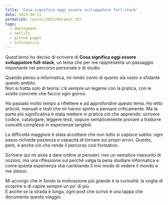 ```yaml
---
title: 'Cosa significa oggi essere sviluppatore full-stack'
date: 2023-04-11
permalink: /posts/2023/04/post-25/
tags:
  - deployment
  - netlify
  - github-pages
  - informatica
---
```


Quest’anno ho deciso di scrivere di **Cosa significa oggi essere sviluppatore full-stack**, un tema che per me rappresenta un passaggio importante 
nel percorso personale e di studio.  

Quando penso a informatica, mi rendo conto di quanto sia vasto e sfidante questo ambito.  
Non si tratta solo di teoria: c’è sempre un legame con la pratica, con le scelte concrete che faccio ogni giorno.  

Ho passato molto tempo a riflettere e ad approfondire questo tema. Ho letto articoli, manuali e testi 
che mi hanno spinto a pensare criticamente. Ma la parte più significativa è stata mettere in pratica ciò che apprendo: 
scrivere codice, catalogare, leggere testi, oppure semplicemente provare a tradurre concetti complessi in esperienze tangibili.  

La difficoltà maggiore è stata accettare che non tutto si capisce subito: ogni passo richiede pazienza e 
capacità di tornare sui propri errori. Questo, però, è anche ciò che rende il percorso così formativo.  

Scrivere qui mi aiuta a dare ordine ai pensieri: non un semplice riassunto di nozioni, ma una riflessione 
sul perché valga la pena studiare informatica e come questa esperienza stia cambiando il mio modo di vedere 
il mondo e me stesso.  

Mi accorgo che in fondo la motivazione più grande è la curiosità: la voglia di scoprire e di capire sempre un po’ di più.  
E anche se la strada è lunga, ogni post che scrivo è una tappa che documenta questo viaggio.

